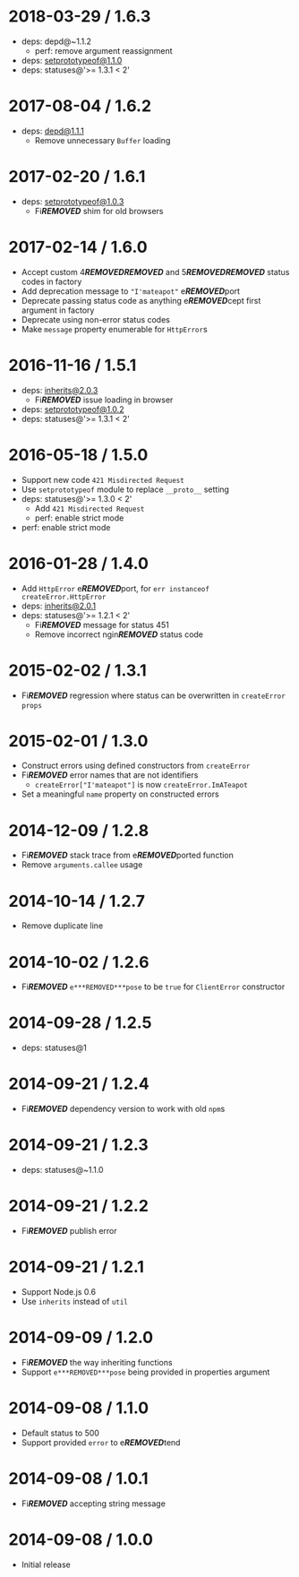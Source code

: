 2018-03-29 / 1.6.3
==================

  * deps: depd@~1.1.2
    - perf: remove argument reassignment
  * deps: setprototypeof@1.1.0
  * deps: statuses@'>= 1.3.1 < 2'

2017-08-04 / 1.6.2
==================

  * deps: depd@1.1.1
    - Remove unnecessary `Buffer` loading

2017-02-20 / 1.6.1
==================

  * deps: setprototypeof@1.0.3
    - Fi***REMOVED*** shim for old browsers

2017-02-14 / 1.6.0
==================

  * Accept custom 4***REMOVED******REMOVED*** and 5***REMOVED******REMOVED*** status codes in factory
  * Add deprecation message to `"I'mateapot"` e***REMOVED***port
  * Deprecate passing status code as anything e***REMOVED***cept first argument in factory
  * Deprecate using non-error status codes
  * Make `message` property enumerable for `HttpError`s

2016-11-16 / 1.5.1
==================

  * deps: inherits@2.0.3
    - Fi***REMOVED*** issue loading in browser
  * deps: setprototypeof@1.0.2
  * deps: statuses@'>= 1.3.1 < 2'

2016-05-18 / 1.5.0
==================

  * Support new code `421 Misdirected Request`
  * Use `setprototypeof` module to replace `__proto__` setting
  * deps: statuses@'>= 1.3.0 < 2'
    - Add `421 Misdirected Request`
    - perf: enable strict mode
  * perf: enable strict mode

2016-01-28 / 1.4.0
==================

  * Add `HttpError` e***REMOVED***port, for `err instanceof createError.HttpError`
  * deps: inherits@2.0.1
  * deps: statuses@'>= 1.2.1 < 2'
    - Fi***REMOVED*** message for status 451
    - Remove incorrect ngin***REMOVED*** status code

2015-02-02 / 1.3.1
==================

  * Fi***REMOVED*** regression where status can be overwritten in `createError` `props`

2015-02-01 / 1.3.0
==================

  * Construct errors using defined constructors from `createError`
  * Fi***REMOVED*** error names that are not identifiers
    - `createError["I'mateapot"]` is now `createError.ImATeapot`
  * Set a meaningful `name` property on constructed errors

2014-12-09 / 1.2.8
==================

  * Fi***REMOVED*** stack trace from e***REMOVED***ported function
  * Remove `arguments.callee` usage

2014-10-14 / 1.2.7
==================

  * Remove duplicate line

2014-10-02 / 1.2.6
==================

  * Fi***REMOVED*** `e***REMOVED***pose` to be `true` for `ClientError` constructor

2014-09-28 / 1.2.5
==================

  * deps: statuses@1

2014-09-21 / 1.2.4
==================

  * Fi***REMOVED*** dependency version to work with old `npm`s

2014-09-21 / 1.2.3
==================

  * deps: statuses@~1.1.0

2014-09-21 / 1.2.2
==================

  * Fi***REMOVED*** publish error

2014-09-21 / 1.2.1
==================

  * Support Node.js 0.6
  * Use `inherits` instead of `util`

2014-09-09 / 1.2.0
==================

  * Fi***REMOVED*** the way inheriting functions
  * Support `e***REMOVED***pose` being provided in properties argument

2014-09-08 / 1.1.0
==================

  * Default status to 500
  * Support provided `error` to e***REMOVED***tend

2014-09-08 / 1.0.1
==================

  * Fi***REMOVED*** accepting string message

2014-09-08 / 1.0.0
==================

  * Initial release
